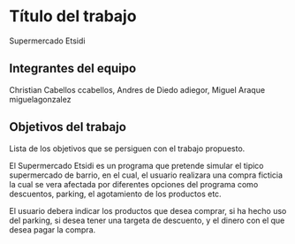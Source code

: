# Título del trabajo
Supermercado Etsidi
## Integrantes del equipo
Christian Cabellos ccabellos, Andres de Diedo adiegor, Miguel Araque  miguelagonzalez
## Objetivos del trabajo

Lista de los objetivos que se persiguen con el trabajo propuesto.

El Supermercado Etsidi es un programa que pretende simular el tipico supermercado de barrio, en el cual, el usuario realizara una compra ficticia la cual se vera afectada por diferentes opciones del programa como descuentos, parking, el agotamiento de los productos etc.

El usuario debera indicar los productos que desea comprar, si ha hecho uso del parking, si desea tener una targeta de descuento, y el dinero con el que desea pagar la compra.

